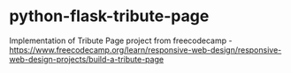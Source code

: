 # python-flask-tribute-page
Implementation of Tribute Page project from freecodecamp - https://www.freecodecamp.org/learn/responsive-web-design/responsive-web-design-projects/build-a-tribute-page
